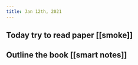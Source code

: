 ```yaml
---
title: Jan 12th, 2021
---
```


## Today try to read paper [[smoke]]
## Outline the book [[smart notes]]
